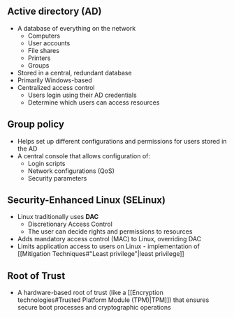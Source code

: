 ## Active directory (AD)
- A database of everything on the network
	- Computers
	- User accounts
	- File shares
	- Printers
	- Groups
- Stored in a central, redundant database
- Primarily Windows-based
- Centralized access control
	- Users login using their AD credentials
	- Determine which users can access resources
## Group policy
- Helps set up different configurations and permissions for users stored in the AD
- A central console that allows configuration of:
	- Login scripts
	- Network configurations (QoS)
	- Security parameters
## Security-Enhanced Linux (SELinux)
- Linux traditionally uses **DAC**
	- Discretionary Access Control
	- The user can decide rights and permissions to resources
- Adds mandatory access control (MAC) to Linux, overriding DAC
- Limits application access to users on Linux - implementation of [[Mitigation Techniques#"Least privilege"|least privilege]]
## Root of Trust
- A hardware-based root of trust (like a [[Encryption technologies#Trusted Platform Module (TPM)|TPM]]) that ensures secure boot processes and cryptographic operations
